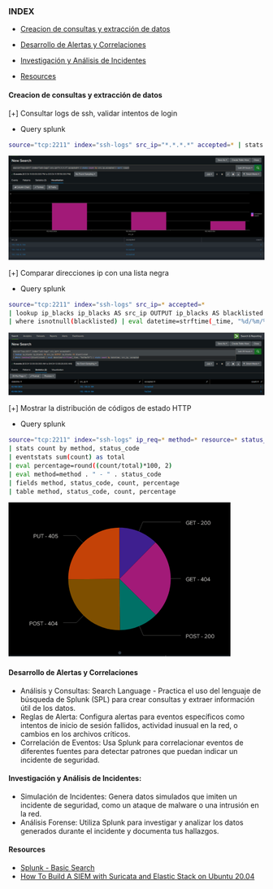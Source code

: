 ### INDEX

- [Creacion de consultas y extracción de datos](#creacion-de-consultas-y-extracción-de-datos)
- [Desarrollo de Alertas y Correlaciones](#desarrollo-de-alertas-y-correlaciones)
- [Investigación y Análisis de Incidentes](#investigación-y-análisis-de-incidentes)

- [Resources](#resources)

#### Creacion de consultas y extracción de datos

[+] Consultar logs de ssh, validar intentos de login

+ Query splunk
~~~bash
source="tcp:2211" index="ssh-logs" src_ip="*.*.*.*" accepted=* | stats count by src_ip,accepted | sort -count
~~~

![img](../resources/splunk1.png)

[+] Comparar direcciones ip con una lista negra

+ Query splunk
~~~bash
source="tcp:2211" index="ssh-logs" src_ip=* accepted=*
| lookup ip_blacks ip_blacks AS src_ip OUTPUT ip_blacks AS blacklisted
| where isnotnull(blacklisted) | eval datetime=strftime(_time, "%d/%m/%Y") | stats count by datetime, src_ip, accepted
~~~

![img](../resources/splunk2.png)

[+] Mostrar la distribución de códigos de estado HTTP

+ Query splunk
~~~bash
source="tcp:2211" index="ssh-logs" ip_req=* method=* resource=* status_code=*
| stats count by method, status_code
| eventstats sum(count) as total
| eval percentage=round((count/total)*100, 2)
| eval method=method . " - " . status_code
| fields method, status_code, count, percentage
| table method, status_code, count, percentage
~~~

![img](../resources/splunk3.png)

#### Desarrollo de Alertas y Correlaciones

+ Análisis y Consultas: Search Language - Practica el uso del lenguaje de búsqueda de Splunk (SPL) para crear consultas y extraer información útil de los datos.
+ Reglas de Alerta: Configura alertas para eventos específicos como intentos de inicio de sesión fallidos, actividad inusual en la red, o cambios en los archivos críticos.
+ Correlación de Eventos: Usa Splunk para correlacionar eventos de diferentes fuentes para detectar patrones que puedan indicar un incidente de seguridad.

#### Investigación y Análisis de Incidentes:

+ Simulación de Incidentes: Genera datos simulados que imiten un incidente de seguridad, como un ataque de malware o una intrusión en la red.
+ Análisis Forense: Utiliza Splunk para investigar y analizar los datos generados durante el incidente y documenta tus hallazgos.

#### Resources

+ [Splunk - Basic Search](https://www.tutorialspoint.com/splunk/splunk_basic_searching.htm)
+ [How To Build A SIEM with Suricata and Elastic Stack on Ubuntu 20.04](https://www.digitalocean.com/community/tutorials/how-to-build-a-siem-with-suricata-and-elastic-stack-on-ubuntu-20-04#step--5-configuring-filebeat)